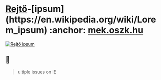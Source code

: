 # [Rejtő](https://www.goodreads.com/author/show/827677.Jen_Rejt_)-[ipsum](https://en.wikipedia.org/wiki/Lorem_ipsum) :anchor: [mek.oszk.hu](http://mek.oszk.hu/html/vgi/kereses/kereses.phtml?id=1109&sub_id=1&table=dc_creator&megnevezes=%27szerzo%27&mezoertek1=Rejt%F5&mezoertek2=Jen%F5)

[![Rejtő ipsum](https://i.imgur.com/QnMBlSh.jpg)](https://eskzsolt.github.io/rejto-ipsum/)

## :pushpin:
> ultiple issues on IE
